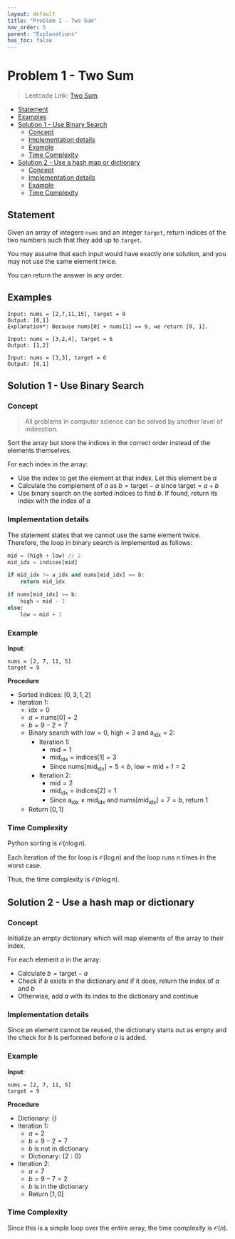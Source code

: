 ```yaml
---
layout: default
title: "Problem 1 - Two Sum"
nav_order: 5
parent: "Explanations"
has_toc: false
---
```


# <!-- omit in toc --> Problem 1 - Two Sum

> Leetcode Link: [Two Sum](https://leetcode.com/problems/two-sum).

- [Statement](#statement)
- [Examples](#examples)
- [Solution 1 - Use Binary Search](#solution-1---use-binary-search)
  - [Concept](#concept)
  - [Implementation details](#implementation-details)
  - [Example](#example)
  - [Time Complexity](#time-complexity)
- [Solution 2 - Use a hash map or dictionary](#solution-2---use-a-hash-map-or-dictionary)
  - [Concept](#concept-1)
  - [Implementation details](#implementation-details-1)
  - [Example](#example-1)
  - [Time Complexity](#time-complexity-1)

## Statement

Given an array of integers `nums` and an integer `target`, return indices of the two numbers such that they add up to `target`.

You may assume that each input would have exactly one solution, and you may not use the same element twice.

You can return the answer in any order.

## Examples

```block
Input: nums = [2,7,11,15], target = 9
Output: [0,1]
Explanation*: Because nums[0] + nums[1] == 9, we return [0, 1].
```

```block
Input: nums = [3,2,4], target = 6
Output: [1,2]
```

```block
Input: nums = [3,3], target = 6
Output: [0,1]
```

## Solution 1 - Use Binary Search

### Concept

> All problems in computer science can be solved by another level of indirection.

Sort the array but store the indices in the correct order instead of the elements themselves.

For each index in the array:

- Use the index to get the element at that index. Let this element be $a$
- Calculate the complement of $a$ as $b = \text{target} - a$ since $\text{target} = a + b$
- Use binary search on the sorted indices to find $b$. If found, return its index with the index of $a$

### Implementation details

The statement states that we cannot use the same element twice. Therefore, the loop in binary search is implemented as follows:

```python
mid = (high + low) // 2
mid_idx = indices[mid]

if mid_idx != a_idx and nums[mid_idx] == b:
    return mid_idx

if nums[mid_idx] >= b:
    high = mid - 1
else:
    low = mid + 1
```

### Example

**Input**:

```block
nums = [2, 7, 11, 5]
target = 9
```

**Procedure**

- Sorted indices: $[0, 3, 1, 2]$
- Iteration 1:
  - $\text{idx} = 0$
  - $a = \text{nums}[0] = 2$
  - $b = 9 - 2 = 7$
  - Binary search with $\text{low} = 0$, $\text{high} = 3$ and $\text{a}_{\text{idx}} = 2$:
    - Iteration 1:
      - $\text{mid} = 1$
      - $\text{mid}_{\text{idx}} = \text{indices}[1] = 3$
      - Since $\text{nums}[\text{mid}_{\text{idx}}] = 5 < b$, $\text{low} = \text{mid} + 1 = 2$
    - Iteration 2:
      - $\text{mid} = 2$
      - $\text{mid}_{\text{idx}} = \text{indices}[2] = 1$
      - Since $\text{a}_{\text{idx}} \not ={\text{mid}_{\text{idx}}}$ and $\text{nums}[\text{mid}_{\text{idx}}] = 7 = b$, return $1$
  - Return $[0, 1]$

### Time Complexity

Python sorting is $\mathcal{O}(n\log{}n)$.

Each iteration of the for loop is $\mathcal{O}(\log{}n)$ and the loop runs $n$ times in the worst case.

Thus, the time complexity is $\mathcal{O}(n\log{}n)$.

## Solution 2 - Use a hash map or dictionary

### Concept

Initialize an empty dictionary which will map elements of the array to their index.

For each element $a$ in the array:

- Calculate $b= \text{target} - a$
- Check if $b$ exists in the dictionary and if it does, return the index of $a$ and $b$
- Otherwise, add $a$ with its index to the dictionary and continue

### Implementation details

Since an element cannot be reused, the dictionary starts out as empty and the check for $b$ is performed before $a$ is added.

### Example

**Input**:

```block
nums = [2, 7, 11, 5]
target = 9
```

**Procedure**

- Dictionary: $\{\}$
- Iteration 1:
  - $a = 2$
  - $b = 9 - 2 = 7$
  - $b$ is not in dictionary
  - Dictionary: $\{2: 0\}$
- Iteration 2:
  - $a = 7$
  - $b = 9 - 7 = 2$
  - $b$ is in the dictionary
  - Return $[1, 0]$

### Time Complexity

Since this is a simple loop over the entire array, the time complexity is $\mathcal{O}(n)$.
